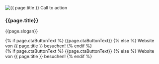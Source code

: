 <div id="ctaBar" class="fixed-bottom border-top">
    <div class="container bg-white">
        <span class="affili" data-affili="{{ page.targetUrl }}" rel="nofollow">
            <div class="row py-2 align-items-center">
                <div class="col-auto">
                    <img src="{{page.image}}" alt="{{ page.title }} Call to action" class="img-cta-bar d-none d-lg-block" />
                </div>
                <div class="col-auto">
                    <div class="d-none d-lg-block">
                        <h3 class="h5">{{page.title}}</h3>
                        <p>{{page.slogan}}</p>
                        <div class="btn btn-success">
                        {% if page.ctaButtonText %}
                            {{page.ctaButtonText}}
                        {% else %}
                            Website von {{ page.title }} besuchen!
                        {% endif %}
                        </div>
                    </div>
                </div>
                <div class="col d-lg-none">
                    <div class="text-center">
                        <div class="btn btn-success">
                        {% if page.ctaButtonText %}
                            {{page.ctaButtonText}}
                        {% else %}
                            Website von {{ page.title }} besuchen!
                        {% endif %}
                        </div>
                    </div>
                </div>
            </div>
        </span>
    </div>
</div>
